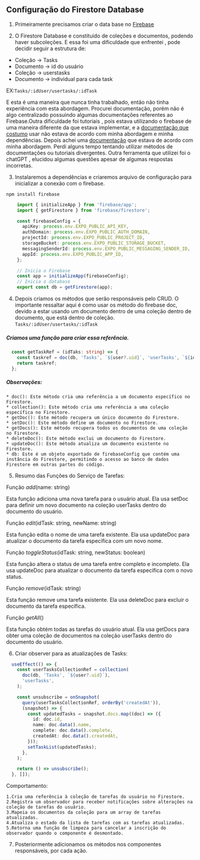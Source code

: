 ## Configuração do Firestore Database

1. Primeiramente precisamos criar o data base no
   [Firebase](https://console.firebase.google.com/)

2. O Firestore Database e constituído de coleções e documentos, podendo haver
   subcoleções. E essa foi uma dificuldade que enfrentei , pode decidir seguir a
   estrutura de:

- Coleção -> Tasks
- Documento -> id do usuário
- Coleção -> userstasks
- Documento -> individual para cada task

EX:`Tasks/:idUser/usertasks/:idTask`

E esta é uma maneira que nunca tinha trabalhado, então não tinha experiência com
esta abordagem. Procurei documentação, porém não é algo centralizado possuindo
algumas documentações referentes ao Firebase.Outra dificuldade foi tutoriais ,
pois estava utilizando o firebase de uma maneira diferente da que estava
implementar, e a [documentação que costumo](https://rnfirebase.io/) usar não
estava de acordo com minha abordagem e minha dependências. Depois achei uma
[documentação](https://cloud.google.com/firestore/docs?hl=pt-br) que estava de
acordo com minha abordagem. Perdi alguns tempo tentando utilizar métodos de
documentações ou tutoriais divergentes. Outra ferramenta que utilizei foi o
chatGPT , elucidou algumas questões apesar de algumas respostas incorretas.

3. Instalaremos a dependências e criaremos arquivo de configuração para
   inicializar a conexão com o firebase.

```npm
npm install firebase
```

```typescript
    import { initializeApp } from 'firebase/app';
    import { getFirestore } from 'firebase/firestore';

    const firebaseConfig = {
      apiKey: process.env.EXPO_PUBLIC_API_KEY,
      authDomain: process.env.EXPO_PUBLIC_AUTH_DOMAIN,
      projectId: process.env.EXPO_PUBLIC_PROJECT_ID,
      storageBucket: process.env.EXPO_PUBLIC_STORAGE_BUCKET,
      messagingSenderId: process.env.EXPO_PUBLIC_MESSAGING_SENDER_ID,
      appId: process.env.EXPO_PUBLIC_APP_ID,
    };

    // Inicia o Firebase
    const app = initializeApp(firebaseConfig);
    // Inicia o database
    export const db = getFirestore(app);
```

4. Depois criamos os métodos que serão responsáveis pelo CRUD. O importante
   ressaltar aqui é como usar os método do firebase doc, devido a estar usando
   um documento dentro de uma coleção dentro de documento, que está dentro de
   coleção. `Tasks/:idUser/usertasks/:idTask`

##### Criamos uma função para criar essa referência.

```typescript
  const getTaskRef = (idTaks: string) => {
    const taskref = doc(db, 'Tasks', `${user?.uid}`, 'userTasks', `${idTaks}`);
    return taskref;
  };
```

##### Observações:

    * doc(): Este método cria uma referência a um documento específico no Firestore.
    * collection(): Este método cria uma referência a uma coleção específica no Firestore.
    * getDoc(): Este método recupera um único documento do Firestore.
    * setDoc(): Este método define um documento no Firestore.
    * getDocs(): Este método recupera todos os documentos de uma coleção no Firestore.
    * deleteDoc(): Este método exclui um documento do Firestore.
    * updateDoc(): Este método atualiza um documento existente no Firestore.
    * db: Este é um objeto exportado de firebaseConfig que contém uma instância do Firestore, permitindo o acesso ao banco de dados Firestore em outras partes do código.

5. Resumo das Funções do Serviço de Tarefas:

Função _add_(name: string)

Esta função adiciona uma nova tarefa para o usuário atual. Ela usa setDoc para
definir um novo documento na coleção userTasks dentro do documento do usuário.

Função _edit_(idTask: string, newName: string)

Esta função edita o nome de uma tarefa existente. Ela usa updateDoc para
atualizar o documento da tarefa específica com um novo nome.

Função _toggleStatus_(idTask: string, newStatus: boolean)

Esta função altera o status de uma tarefa entre completo e incompleto. Ela usa
updateDoc para atualizar o documento da tarefa específica com o novo status.

Função _remove_(idTask: string)

Esta função remove uma tarefa existente. Ela usa deleteDoc para excluir o
documento da tarefa específica.

Função _getAll_()

Esta função obtém todas as tarefas do usuário atual. Ela usa getDocs para obter
uma coleção de documentos na coleção userTasks dentro do documento do usuário.

6. Criar observer para as atualizações de Tasks:

```typescript
  useEffect(() => {
    const userTasksCollectionRef = collection(
      doc(db, 'Tasks', `${user?.uid}`),
      'userTasks',
    );

    const unsubscribe = onSnapshot(
      query(userTasksCollectionRef, orderBy('createdAt')),
      (snapshot) => {
        const updatedTasks = snapshot.docs.map((doc) => ({
          id: doc.id,
          name: doc.data().name,
          complete: doc.data().complete,
          createdAt: doc.data().createdAt,
        }));
        setTaskList(updatedTasks);
      },
    );

    return () => unsubscribe();
  }, []);
```

Comportamento:

    1.Cria uma referência à coleção de tarefas do usuário no Firestore.
    2.Registra um observador para receber notificações sobre alterações na coleção de tarefas do usuário.
    3.Mapeia os documentos da coleção para um array de tarefas atualizadas.
    4.Atualiza o estado da lista de tarefas com as tarefas atualizadas.
    5.Retorna uma função de limpeza para cancelar a inscrição do observador quando o componente é desmontado.

7. Posteriormente adicionamos os métodos nos componentes responsáveis, por cada
   ação.
